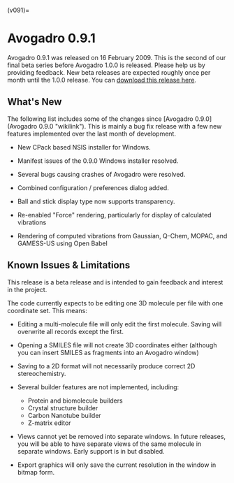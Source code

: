 (v091)=

# Avogadro 0.9.1

Avogadro 0.9.1 was released on 16 February 2009. This is the second of our final beta series before Avogadro 1.0.0 is released. Please help us by providing feedback. New beta releases are expected roughly once per month until the 1.0.0 release. You can [download this release here](https://sourceforge.net/project/showfiles.php?group_id=165310&package_id=187449).

What's New
----------

The following list includes some of the changes since [Avogadro 0.9.0](Avogadro 0.9.0 "wikilink"). This is mainly a bug fix release with a few new features implemented over the last month of development.



-   New CPack based NSIS installer for Windows.
-   Manifest issues of the 0.9.0 Windows installer resolved.
-   Several bugs causing crashes of Avogadro were resolved.



-   Combined configuration / preferences dialog added.



-   Ball and stick display type now supports transparency.
-   Re-enabled "Force" rendering, particularly for display of calculated vibrations
-   Rendering of computed vibrations from Gaussian, Q-Chem, MOPAC, and GAMESS-US using Open Babel

Known Issues & Limitations
--------------------------

This release is a beta release and is intended to gain feedback and interest in the project.

The code currently expects to be editing one 3D molecule per file with one coordinate set. This means:

-   Editing a multi-molecule file will only edit the first molecule. Saving will overwrite all records except the first.
-   Opening a SMILES file will not create 3D coordinates either (although you can insert SMILES as fragments into an Avogadro window)
-   Saving to a 2D format will not necessarily produce correct 2D stereochemistry.



-   Several builder features are not implemented, including:
    -   Protein and biomolecule builders
    -   Crystal structure builder
    -   Carbon Nanotube builder
    -   Z-matrix editor



-   Views cannot yet be removed into separate windows. In future releases, you will be able to have separate views of the same molecule in separate windows. Early support is in but disabled.
-   Export graphics will only save the current resolution in the window in bitmap form.
